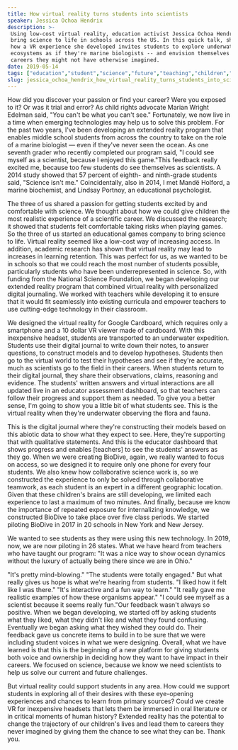 ```yaml
---
title: How virtual reality turns students into scientists
speaker: Jessica Ochoa Hendrix
description: >-
 Using low-cost virtual reality, education activist Jessica Ochoa Hendrix helps
 bring science to life in schools across the US. In this quick talk, she explains
 how a VR experience she developed invites students to explore underwater
 ecosystems as if they're marine biologists -- and envision themselves in other
 careers they might not have otherwise imagined.
date: 2019-05-14
tags: ["education","student","science","future","teaching","children","virtual-reality","oceans","marine-biology"]
slug: jessica_ochoa_hendrix_how_virtual_reality_turns_students_into_scientists
---
```


How did you discover your passion or find your career? Were you exposed to it? Or was it
trial and error? As child rights advocate Marian Wright Edelman said, "You can't be what
you can't see." Fortunately, we now live in a time when emerging technologies may help us
to solve this problem. For the past two years, I've been developing an extended reality
program that enables middle school students from across the country to take on the role of
a marine biologist — even if they've never seen the ocean. As one seventh grader who
recently completed our program said, "I could see myself as a scientist, because I enjoyed
this game."This feedback really excited me, because too few students do see themselves as
scientists. A 2014 study showed that 57 percent of eighth- and ninth-grade students said,
"Science isn't me." Coincidentally, also in 2014, I met Mandë Holford, a marine
biochemist, and Lindsay Portnoy, an educational psychologist.

The three of us shared a passion for getting students excited by and comfortable with
science. We thought about how we could give children the most realistic experience of a
scientific career. We discussed the research; it showed that students felt comfortable
taking risks when playing games. So the three of us started an educational games company to
bring science to life. Virtual reality seemed like a low-cost way of increasing access. In
addition, academic research has shown that virtual reality may lead to increases in
learning retention. This was perfect for us, as we wanted to be in schools so that we
could reach the most number of students possible, particularly students who have been
underrepresented in science. So, with funding from the National Science Foundation, we
began developing our extended reality program that combined virtual reality with
personalized digital journaling. We worked with teachers while developing it to ensure
that it would fit seamlessly into existing curricula and empower teachers to use
cutting-edge technology in their classroom.

We designed the virtual reality for Google Cardboard, which requires only a smartphone and
a 10 dollar VR viewer made of cardboard. With this inexpensive headset, students are
transported to an underwater expedition. Students use their digital journal to write down
their notes, to answer questions, to construct models and to develop hypotheses. Students
then go to the virtual world to test their hypotheses and see if they're accurate, much as
scientists go to the field in their careers. When students return to their digital
journal, they share their observations, claims, reasoning and evidence. The students'
written answers and virtual interactions are all updated live in an educator assessment
dashboard, so that teachers can follow their progress and support them as needed. To give
you a better sense, I'm going to show you a little bit of what students see. This is the
virtual reality when they're underwater observing the flora and fauna.

This is the digital journal where they're constructing their models based on this abiotic
data to show what they expect to see. Here, they're supporting that with qualitative
statements. And this is the educator dashboard that shows progress and enables [teachers]
to see the students' answers as they go. When we were creating BioDive, again, we really
wanted to focus on access, so we designed it to require only one phone for every four
students. We also knew how collaborative science work is, so we constructed the experience
to only be solved through collaborative teamwork, as each student is an expert in a
different geographic location. Given that these children's brains are still developing, we
limited each experience to last a maximum of two minutes. And finally, because we know the
importance of repeated exposure for internalizing knowledge, we constructed BioDive to
take place over five class periods. We started piloting BioDive in 2017 in 20 schools in
New York and New Jersey.

We wanted to see students as they were using this new technology. In 2019, now, we are now
piloting in 26 states. What we have heard from teachers who have taught our program: "It
was a nice way to show ocean dynamics without the luxury of actually being there since we
are in Ohio."

"It's pretty mind-blowing." "The students were totally engaged." But what really gives us
hope is what we're hearing from students. "I liked how it felt like I was there." "It's
interactive and a fun way to learn." "It really gave me realistic examples of how these
organisms appear." "I could see myself as a scientist because it seems really fun."Our
feedback wasn't always so positive. When we began developing, we started off by asking
students what they liked, what they didn't like and what they found confusing. Eventually
we began asking what they wished they could do. Their feedback gave us concrete items to
build in to be sure that we were including student voices in what we were designing.
Overall, what we have learned is that this is the beginning of a new platform for giving
students both voice and ownership in deciding how they want to have impact in their
careers. We focused on science, because we know we need scientists to help us solve our
current and future challenges.

But virtual reality could support students in any area. How could we support students in
exploring all of their desires with these eye-opening experiences and chances to learn
from primary sources? Could we create VR for inexpensive headsets that lets them be
immersed in oral literature or in critical moments of human history? Extended reality has
the potential to change the trajectory of our children's lives and lead them to careers
they never imagined by giving them the chance to see what they can be. Thank
you.

<!--
ad_duration=3.33
comment_count=14
event="TED Residency"
external_start_time=0
has_talk_citation=1
intro_duration=11.82
is_subtitle_required="False"
is_talk_featured="True"
language="en"
language_swap="False"
native_language="en"
number_of_related_talks=6
number_of_speakers=1
number_of_subtitled_videos=24
number_of_tags=9
number_of_talk_download_languages=25
number_of_talk_more_resources=0
number_of_talk_recommendations=0
number_of_talks_take_actions=2
post_ad_duration=0.83
published_timestamp="2020-01-28 20:48:37"
recording_date="2019-05-14"
speaker_description="Education activist, entrepreneur"
speaker_is_published=1
speaker_name="Jessica Ochoa Hendrix"
talk_more_resources=[]
talk_name="How virtual reality turns students into scientists"
talks_tags=["education","student","science","future","teaching","children","virtual-reality","oceans","marine-biology"]
url_photo_speaker="https://pe.tedcdn.com/images/ted/35d00e2df92d8e23ed983c1048c29939de872753_254x191.jpg"
url_photo_talk="https://s3.amazonaws.com/talkstar-photos/uploads/10020757-cfb1-42e1-8603-2f33f3e2735b/JessicaOchoaHendrix_2019S-embed.jpg"
url_webpage="https://www.ted.com/talks/jessica_ochoa_hendrix_how_virtual_reality_turns_students_into_scientists"
video_type_name="TED Stage Talk"
-->